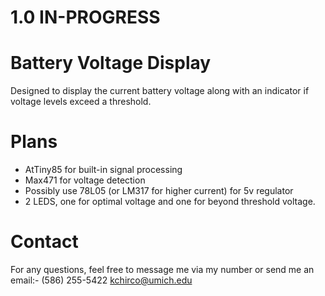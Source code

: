 # 1.0 IN-PROGRESS

# Battery Voltage Display
Designed to display the current battery voltage along with an indicator if voltage levels exceed a threshold.

# Plans
- AtTiny85 for built-in signal processing
- Max471 for voltage detection
- Possibly use 78L05 (or LM317 for higher current) for 5v regulator
- 2 LEDS, one for optimal voltage and one for beyond threshold voltage.

# Contact
For any questions, feel free to message me via my number or send me an email:-
(586) 255-5422
kchirco@umich.edu
